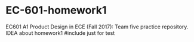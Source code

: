 # EC-601-homework1
EC601 A1 Product Design in ECE (Fall 2017): Team five practice repository. IDEA about homework1
#include<iostream>
just for test
